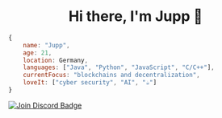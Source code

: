 
<h1 align="center">Hi there, I'm Jupp 👋</h1>


```javascript
{
    name: "Jupp",
    age: 21,
    location: Germany,
    languages: ["Java", "Python", "JavaScript", "C/C++"],
    currentFocus: "blockchains and decentralization",
    loveIt: ["cyber security", "AI", "☕️"]
}
```

<a href="https://discord.gg/EW39VDRwZx">
    <img src="https://img.shields.io/discord/628250514756468760.svg?style=flat&label=Join%20Community&color=7289DA" alt="Join Discord Badge"/>
</a>
